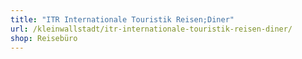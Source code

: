 ```yaml
---
title: "ITR Internationale Touristik Reisen;Diner"
url: /kleinwallstadt/itr-internationale-touristik-reisen-diner/
shop: Reisebüro
---
```

